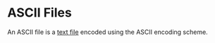 # ASCII Files

An ASCII file is a [text file](README.md#binary-and-text-files) encoded using the ASCII encoding scheme.